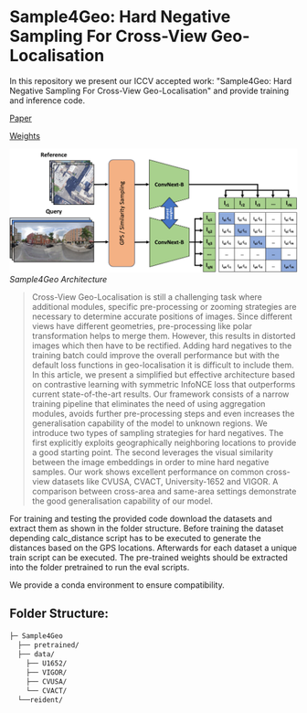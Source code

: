 # Sample4Geo: Hard Negative Sampling For Cross-View Geo-Localisation

In this repository we present our ICCV accepted work: "Sample4Geo: Hard Negative Sampling For Cross-View Geo-Localisation" and provide training and inference code. 

[Paper](https://arxiv.org/abs/2303.11851) 

[Weights](https://drive.google.com/drive/folders/1PMuUqvDnCb216D8_ZDDJzDD3FxeH5BoA?usp=drive_link)

![](images/sample4geo_approach.jpg)
*Sample4Geo Architecture*

> Cross-View Geo-Localisation is still a challenging task where additional modules, specific pre-processing or zooming strategies are necessary to determine accurate positions of images. Since different views have different geometries, pre-processing like polar transformation helps to merge them. However, this results in distorted images which then have to be rectified. Adding hard negatives to the training batch could improve the overall performance but with the default loss functions in geo-localisation it is difficult to include them. In this article, we present a simplified but effective architecture based on contrastive learning with symmetric InfoNCE loss that outperforms current state-of-the-art results. Our framework consists of a narrow training pipeline that eliminates the need of using aggregation modules, avoids further pre-processing steps and even increases the generalisation capability of the model to unknown regions. We introduce two types of sampling strategies for hard negatives. The first explicitly exploits geographically neighboring locations to provide a good starting point. The second leverages the visual similarity between the image embeddings in order to mine hard negative samples. Our work shows excellent performance on common cross-view datasets like CVUSA, CVACT, University-1652 and VIGOR. A comparison between cross-area and same-area settings demonstrate the good generalisation capability of our model. 


For training and testing the provided code download the datasets and extract them as shown in the folder structure. Before training the dataset depending calc\_distance script has to be executed to generate the distances based on the GPS locations. 
Afterwards for each dataset a unique train script can be executed. The pre-trained weights should be extracted into the folder pretrained to run the eval scripts.

We provide a conda environment to ensure compatibility.

## Folder Structure:

```
├─ Sample4Geo
  ├── pretrained/
  ├── data/
    ├── U1652/
    ├── VIGOR/ 
    ├── CVUSA/	
    └── CVACT/
  └──reident/

```



